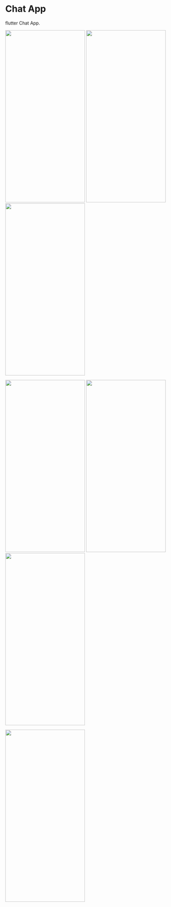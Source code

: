 # Chat App 

flutter Chat App.

<img src="https://user-images.githubusercontent.com/56281886/148136798-90daa154-701d-4a5e-94a9-00a125cd042b.jpg" width="250" height="540"> <img src="https://user-images.githubusercontent.com/56281886/148136801-2b54de83-b0c5-4040-b2eb-d6e59dd429a3.jpg" width="250" height="540"> <img src="https://user-images.githubusercontent.com/56281886/148136802-cd8de7c1-fbd0-4a7d-af2f-e5d37035ea5f.jpg" width="250" height="540"> 

<img src="https://user-images.githubusercontent.com/56281886/148136805-ecf5813c-4ad7-4cee-9561-48910ec2220f.jpg" width="250" height="540"> <img src="https://user-images.githubusercontent.com/56281886/148136807-d980403c-f1c0-4ed7-ab22-14d70c330c92.jpg" width="250" height="540"> <img src="https://user-images.githubusercontent.com/56281886/148136808-1c4106eb-ec9e-446a-82bb-227ce315230b.jpg" width="250" height="540">

<img src="https://user-images.githubusercontent.com/56281886/148136810-c103a326-5ccb-4002-8710-5274c67582db.jpg" width="250" height="540">
